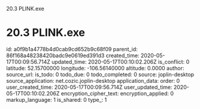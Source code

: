 20.3 PLINK.exe

# 20.3 PLINK.exe

id: a0f9b1a4778b4d0cab9cd652b9c68f09
parent_id: 86f168a48238420badc9e0619ed391d3
created_time: 2020-05-17T00:09:56.714Z
updated_time: 2020-05-17T00:10:02.206Z
is_conflict: 0
latitude: 52.15700000
longitude: -106.56140000
altitude: 0.0000
author: 
source_url: 
is_todo: 0
todo_due: 0
todo_completed: 0
source: joplin-desktop
source_application: net.cozic.joplin-desktop
application_data: 
order: 0
user_created_time: 2020-05-17T00:09:56.714Z
user_updated_time: 2020-05-17T00:10:02.206Z
encryption_cipher_text: 
encryption_applied: 0
markup_language: 1
is_shared: 0
type_: 1